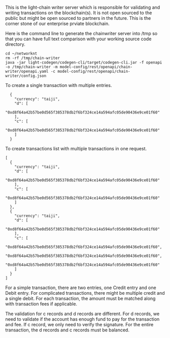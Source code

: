 This is the light-chain writer server which is responsible for validating and writing transactions on the blockchain(s). It is not open sourced to the public but might be open sourced to partners in the future. This is the corner stone of our enterprise prviate blockchain. 

Here is the command line to generate the chainwriter server into /tmp so that you can have full text comparison with your working source code directory.

```
cd ~/networknt
rm -rf /tmp/chain-writer
java -jar light-codegen/codegen-cli/target/codegen-cli.jar -f openapi -o /tmp/chain-writer -m model-config/rest/openapi/chain-writer/openapi.yaml -c model-config/rest/openapi/chain-writer/config.json
```

To create a single transaction with multiple entries. 

```
  {
    "currency": "taiji",
    "d": [
      "0xd8f64a42b57be0d565f385378db2f6bf324ce14a594afc05de90436e9ce01f60"
    ],
    "c": [
      "0xd8f64a42b57be0d565f385378db2f6bf324ce14a594afc05de90436e9ce01f60"
    ]
  }
```


To create transactions list with multiple transactions in one request.

```
[
  {
    "currency": "taiji",
    "d": [
      "0xd8f64a42b57be0d565f385378db2f6bf324ce14a594afc05de90436e9ce01f60"
    ],
    "c": [
      "0xd8f64a42b57be0d565f385378db2f6bf324ce14a594afc05de90436e9ce01f60"
    ]
  },
  {
    "currency": "taiji",
    "d": [
      "0xd8f64a42b57be0d565f385378db2f6bf324ce14a594afc05de90436e9ce01f60"
    ],
    "c": [
      "0xd8f64a42b57be0d565f385378db2f6bf324ce14a594afc05de90436e9ce01f60",
      "0xd8f64a42b57be0d565f385378db2f6bf324ce14a594afc05de90436e9ce01f60",
      "0xd8f64a42b57be0d565f385378db2f6bf324ce14a594afc05de90436e9ce01f60"
    ]
  }
]
```

For a simple transaction, there are two entries, one Credit entry and one Debit entry. For complicated transactions, there might be multiple credit and a single debit. For each transaction, the amount must be matched along with transaction fees if applicable.

The validation for c records and d records are different. For d records, we need to validate if the account has enough fund to pay for the transaction and fee. If c record, we only need to verify the signature. For the entire transaction, the d records and c records must be balanced. 


